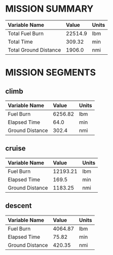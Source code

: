 # MISSION SUMMARY
| Variable Name | Value | Units |
| :- | :- | :- |
| Total Fuel Burn | 22514.9 | lbm |
| Total Time | 309.32 | min |
| Total Ground Distance | 1906.0 | nmi |

# MISSION SEGMENTS
## climb
| Variable Name | Value | Units |
| :- | :- | :- |
| Fuel Burn | 6256.82 | lbm |
| Elapsed Time | 64.0 | min |
| Ground Distance | 302.4 | nmi |

## cruise
| Variable Name | Value | Units |
| :- | :- | :- |
| Fuel Burn | 12193.21 | lbm |
| Elapsed Time | 169.5 | min |
| Ground Distance | 1183.25 | nmi |

## descent
| Variable Name | Value | Units |
| :- | :- | :- |
| Fuel Burn | 4064.87 | lbm |
| Elapsed Time | 75.82 | min |
| Ground Distance | 420.35 | nmi |
